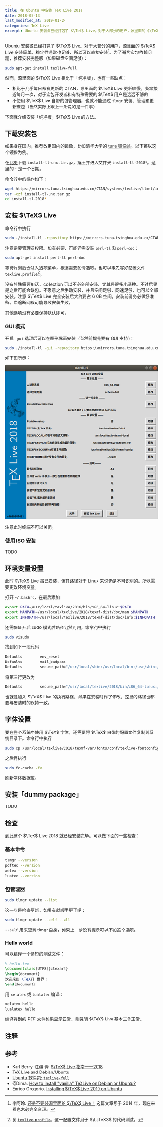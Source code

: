 ```yaml
---
title: 在 Ubuntu 中安装 TeX Live 2018
date: 2018-05-13
last_modified_at: 2019-01-24
categories: TeX Live
excerpt: Ubuntu 安装源已经打包了 $\TeX$ Live。对于大部分的用户，源里面的 $\TeX$ Live 安装简单，稳定性通常也足够，所以可以直接安装。为了避免宏包依赖问题，推荐安装完整版（如果磁盘空间足够）。
---
```


Ubuntu 安装源已经打包了 $\TeX$ Live。对于大部分的用户，源里面的 $\TeX$ Live 安装简单，稳定性通常也足够，所以可以直接安装[^li-a-ling]。为了避免宏包依赖问题，推荐安装完整版（如果磁盘空间足够）：

[^li-a-ling]: 李阿玲. [还是不要装源里面的 $\TeX$ Live！](https://zhuanlan.zhihu.com/p/19699561) 这篇文章写于 2014 年，现在来看也未必完全合理。

```bash
sudo apt-get install texlive-full
```

然而，源里面的 $\TeX$ Live 相比于「纯净版」，也有一些缺点：

- 相比于几乎每日都有更新的 CTAN，源里面的 $\TeX$ Live 更新较慢，频率接近每月一次，对于宏包开发者和有特殊需要的 $\TeX$ 用户是远远不够的
- 不使用 $\TeX$ Live 自带的包管理器，也就不能通过 `tlmgr` 安装、管理和更新宏包（当然实际上跟上一条说的是一件事）

下面就介绍安装「纯净版」$\TeX$ Live 的方法。

## 下载安装包

如果身在国内，推荐改用国内的镜像，比如清华大学的 [tuna 镜像站](https://mirrors.tuna.tsinghua.edu.cn/)。以下都以这个镜像为例。

在[此处](https://mirrors.tuna.tsinghua.edu.cn/CTAN/systems/texlive/tlnet/)下载 `install-tl-unx.tar.gz`，解压并进入文件夹 `install-tl-2018*`。这里的 `*` 是一个日期。

命令行中的操作如下：

```bash
wget https://mirrors.tuna.tsinghua.edu.cn/CTAN/systems/texlive/tlnet/install-tl-unx.tar.gz
tar -xzf install-tl-unx.tar.gz
cd install-tl-2018*
```

## 安装 $\TeX$ Live

命令行中执行

```bash
sudo ./install-tl -repository https://mirrors.tuna.tsinghua.edu.cn/CTAN/systems/texlive/tlnet/
```

注意需要管理员权限。如有必要，可能还需安装 `perl-tl` 和 `perl-doc`：

```bash
sudo apt-get install perl-tk perl-doc
```

等待片刻后会进入选项菜单，根据需要酌情选取。也可以事先写好配置文件 `texlive.profile`[^profile]。

[^profile]: 见 [`texlive.profile`](https://github.com/latex3/latex3/blob/main/support/texlive.profile)。这一配置文件用于 $\LaTeX3$ 的代码测试。

没有特殊需要的话，collection 可以不必全部安装，尤其是很多小语种。不过后果是之后可能会缺包。不愿意之后手动安装，并且空间足够、网速足够，也可以全部安装。注意 $\TeX$ Live 完全安装后大约要占 6 GB 空间，安装前请务必做好准备。中途断网很可能导致安装失败。

其他选项没有必要保持默认即可。

### GUI 模式

开启 `-gui` 选项后可以在图形界面安装（当然前提是要有 GUI 支持）：

```bash
sudo ./install-tl -gui -repository https://mirrors.tuna.tsinghua.edu.cn/CTAN/systems/texlive/tlnet/
```

如下图所示：

![texlive-gui](../images/install-texlive-ubuntu/texlive-gui.png)

注意此时终端不可以关闭。

### 使用 ISO 安装

TODO

## 环境变量设置

此时 $\TeX$ Live 虽已安装，但其路径对于 Linux 来说仍是不可识别的。所以需要更改环境变量。

打开 `~/.bashrc`，在最后添加

```bash
export PATH=/usr/local/texlive/2018/bin/x86_64-linux:$PATH
export MANPATH=/usr/local/texlive/2018/texmf-dist/doc/man:$MANPATH
export INFOPATH=/usr/local/texlive/2018/texmf-dist/doc/info:$INFOPATH
```

还需保证开启 sudo 模式后路径仍然可用。命令行中执行

```bash
sudo visudo
```

找到如下一段代码

```bash
Defaults        env_reset
Defaults        mail_badpass
Defaults        secure_path="/usr/local/sbin:/usr/local/bin:/usr/sbin:/usr/bin:/sbin:/bin:/snap/bin"
```

将第三行更改为

```bash
Defaults        secure_path="/usr/local/texlive/2018/bin/x86_64-linux:/usr/local/sbin:/usr/local/bin:/usr/sbin:/usr/bin:/sbin:/bin:/snap/bin"
```

也就是加入 $\TeX$ Live 的执行路径。如果在安装时作了修改，这里的路径也都要与安装时的保持一致。

## 字体设置

要在整个系统中使用 $\TeX$ 字体，还需要将 $\TeX$ 自带的配置文件复制到系统目录下。命令行中执行

```bash
sudo cp /usr/local/texlive/2018/texmf-var/fonts/conf/texlive-fontconfig.conf /etc/fonts/conf.d/09-texlive.conf
```

之后再执行

```bash
sudo fc-cache -fv
```

刷新字体数据库。

## 安装「dummy package」

TODO

## 检查

到此整个 $\TeX$ Live 2018 就已经安装完毕。可以做下面的一些检查：

### 基本命令

```bash
tlmgr --version
pdftex --version
xetex --version
luatex --version
```

### 包管理器

```bash
sudo tlmgr update --list
```

这一步是检查更新，如果有就顺手更了吧：

```bash
sudo tlmgr update --self --all
```

`--self` 用来更新 tlmgr 自身，如果上一步没有提示可以不加这个选项。

### Hello world

可以编译一个简短的测试文件：

```tex
% hello.tex
\documentclass[UTF8]{ctexart}
\begin{document}
欢迎来到 \TeX{} 世界！
\end{document}
```

用 `xelatex` 或 `lualatex` 编译：

```bash
xelatex hello
lualatex hello
```

编译得到的 PDF 文件如果显示正常，则说明 $\TeX$ Live 基本工作正常。

## 注释

<div id="footnotes"></div>

## 参考

- Karl Berry. 江疆 译. [$\TeX$ Live 指南——2018](https://tug.org/texlive/doc/texlive-zh-cn/texlive-zh-cn.pdf)
- [TeX Live and Debian/Ubuntu](https://www.tug.org/texlive/debian.html)
- [Ubuntu 软件包: `texlive-full`](https://packages.ubuntu.com/disco/texlive-full)
- @Dima. [How to install "vanilla" TeXLive on Debian or Ubuntu?](https://tex.stackexchange.com/q/1092)
- Enrico Gregorio. [Installing $\TeX$ Live 2010 on Ubuntu](https://www.tug.org/TUGboat/tb32-1/tb100gregorio.pdf)
